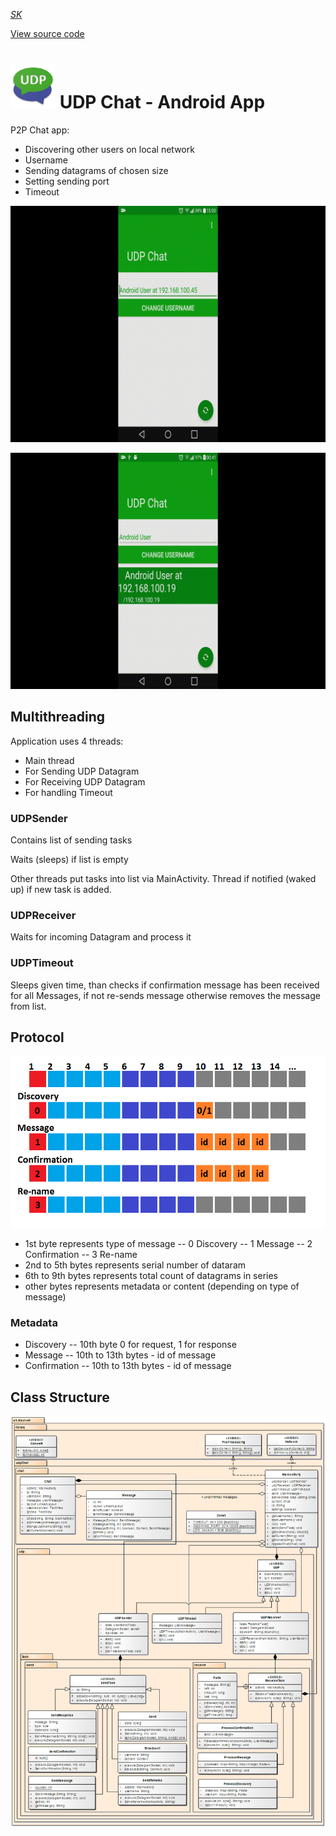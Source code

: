 

*[SK](README.sk.md)*

[View source code](https://github.com/jozef17/UDP-Chat/tree/master/app/src/main)

# ![Logo](other/ic_launcher.png) UDP Chat - Android App

P2P Chat app:
- Discovering other users on local network
- Username
- Sending datagrams of chosen size
- Setting sending port
- Timeout

![preview](other/AndroidChat.gif)
  
![packageSize](other/Settings.gif)

## Multithreading
Application uses 4 threads:
- Main thread
- For Sending UDP Datagram
- For Receiving UDP Datagram
- For handling Timeout

### UDPSender

Contains list of sending tasks

Waits (sleeps) if list is empty

Other threads put tasks into list via MainActivity. Thread if notified (waked up) if new task is added.



### UDPReceiver

Waits for incoming Datagram and process it


### UDPTimeout

Sleeps given time, than checks if confirmation message has been received for all Messages, if not re-sends message otherwise removes the message from list.

## Protocol

![protocol](other/Protocol.png)

- 1st byte represents type of message
-- 0 Discovery
-- 1 Message
-- 2 Confirmation
-- 3 Re-name
- 2nd to 5th bytes represents serial number of dataram
- 6th to 9th bytes represents total count of datagrams in series
- other bytes represents metadata or content (depending on type of message)

### Metadata
- Discovery
-- 10th byte 0 for request, 1 for response
- Message
-- 10th to 13th bytes - id of message
- Confirmation
-- 10th to 13th bytes - id of message

## Class Structure

![Class](other/Class.png)
